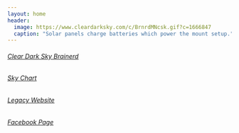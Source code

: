 ```yaml
---
layout: home
header:
  image: https://www.cleardarksky.com/c/BrnrdMNcsk.gif?c=1666847
  caption: "Solar panels charge batteries which power the mount setup."
---
```

###### [Clear Dark Sky Brainerd](https://www.cleardarksky.com/c/BrnrdMNkey.html)  
###### [Sky Chart](https://heavens-above.com/skychart2.aspx)  
###### [Legacy Website](https://jahardy33.wordpress.com/)  
###### [Facebook Page](https://www.facebook.com/profile.php?id=100063545114597)  